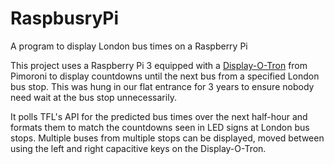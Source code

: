# RaspbusryPi
A program to display London bus times on a Raspberry Pi

This project uses a Raspberry Pi 3 equipped with a [Display-O-Tron](https://shop.pimoroni.com/products/display-o-tron-hat) from Pimoroni to display countdowns until the next bus from a specified London bus stop. This was hung in our flat entrance for 3 years to ensure nobody need wait at the bus stop unnecessarily.

It polls TFL's API for the predicted bus times over the next half-hour and formats them to match the countdowns seen in LED signs at London bus stops. Multiple buses from multiple stops can be displayed, moved between using the left and right capacitive keys on the Display-O-Tron.
